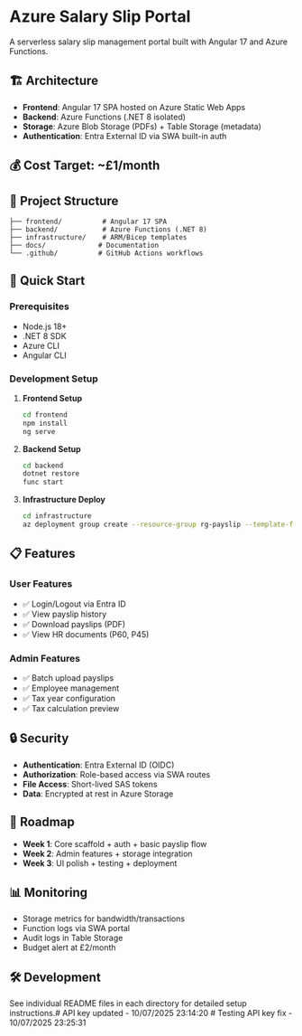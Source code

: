 # Azure Salary Slip Portal

A serverless salary slip management portal built with Angular 17 and Azure Functions.

## 🏗️ Architecture

- **Frontend**: Angular 17 SPA hosted on Azure Static Web Apps
- **Backend**: Azure Functions (.NET 8 isolated)
- **Storage**: Azure Blob Storage (PDFs) + Table Storage (metadata)
- **Authentication**: Entra External ID via SWA built-in auth

## 💰 Cost Target: ~£1/month

## 📁 Project Structure

```
├── frontend/          # Angular 17 SPA
├── backend/           # Azure Functions (.NET 8)
├── infrastructure/    # ARM/Bicep templates
├── docs/             # Documentation
└── .github/          # GitHub Actions workflows
```

## 🚀 Quick Start

### Prerequisites
- Node.js 18+
- .NET 8 SDK
- Azure CLI
- Angular CLI

### Development Setup

1. **Frontend Setup**
   ```bash
   cd frontend
   npm install
   ng serve
   ```

2. **Backend Setup**
   ```bash
   cd backend
   dotnet restore
   func start
   ```

3. **Infrastructure Deploy**
   ```bash
   cd infrastructure
   az deployment group create --resource-group rg-payslip --template-file main.bicep
   ```

## 📋 Features

### User Features
- ✅ Login/Logout via Entra ID
- ✅ View payslip history
- ✅ Download payslips (PDF)
- ✅ View HR documents (P60, P45)

### Admin Features
- ✅ Batch upload payslips
- ✅ Employee management
- ✅ Tax year configuration
- ✅ Tax calculation preview

## 🔒 Security

- **Authentication**: Entra External ID (OIDC)
- **Authorization**: Role-based access via SWA routes
- **File Access**: Short-lived SAS tokens
- **Data**: Encrypted at rest in Azure Storage

## 🎯 Roadmap

- **Week 1**: Core scaffold + auth + basic payslip flow
- **Week 2**: Admin features + storage integration
- **Week 3**: UI polish + testing + deployment

## 📊 Monitoring

- Storage metrics for bandwidth/transactions
- Function logs via SWA portal
- Audit logs in Table Storage
- Budget alert at £2/month

## 🛠️ Development

See individual README files in each directory for detailed setup instructions.#   A P I   k e y   u p d a t e d   -   1 0 / 0 7 / 2 0 2 5   2 3 : 1 4 : 2 0  
 #   T e s t i n g   A P I   k e y   f i x   -   1 0 / 0 7 / 2 0 2 5   2 3 : 2 5 : 3 1  
 